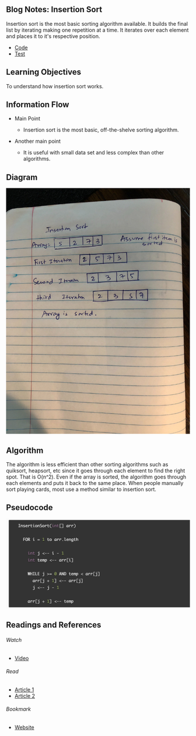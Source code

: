## Blog Notes: Insertion Sort
Insertion sort is the most basic sorting algorithm available. It builds the final list by iterating making one repetition at a time. It iterates over each element and places it to it's respective position.
  * [Code](https://github.com/jManij/data-structures-and-algorithms/blob/master/code401challenges/sort/src/main/java/sort/InsertionSort.java)
  * [Test](https://github.com/jManij/data-structures-and-algorithms/blob/master/code401challenges/sort/src/test/java/sort/InsertionSortTest.java)


## Learning Objectives
To understand how insertion sort works.


## Information Flow

* Main Point
  * Insertion sort is the most basic, off-the-shelve sorting algorithm.

* Another main point
  * It is useful with small data set and less complex than other algorithms. 

## Diagram
![](../assets/insertion.jpg)

## Algorithm
The algorithm is less efficient than other sorting algorithms such as quiksort, heapsort, etc since it goes through each element to find the right spot. That is O(n^2). Even if the array is sorted, the algorithm goes through each elements and puts it back to the same place. When people manually sort playing cards, most use a method similar to insertion sort. 

## Pseudocode
![](../assets/cs26.png)

## Readings and References
###### Watch
  * [Video](https://www.youtube.com/watch?v=i-SKeOcBwko)

###### Read
  * [Article 1](https://www.khanacademy.org/computing/computer-science/algorithms/insertion-sort/a/insertion-sort)
  * [Article 2](https://medium.com/@hitherejoe/algorithms-insertion-sort-eec0e245ec42)

###### Bookmark
  * [Website](https://www.freecodecamp.org/news/everything-you-need-to-know-about-insertion-sort-algorithm/)
